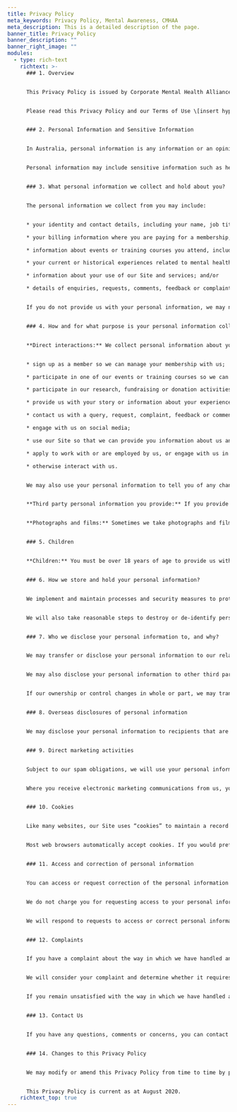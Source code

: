 ```yaml
---
title: Privacy Policy
meta_keywords: Privacy Policy, Mental Awareness, CMHAA
meta_description: This is a detailed description of the page.
banner_title: Privacy Policy
banner_description: ""
banner_right_image: ""
modules:
  - type: rich-text
    richtext: >-
      ### 1. Overview


      This Privacy Policy is issued by Corporate Mental Health Alliance Australia Limited (ABN 28 638 927 125) (**CMHA Australia**, **we**, **us** or **our**), and explains how we collect, use and disclose your personal information. This Privacy Policy governs all personal information collected, used and disclosed by CMHA Australia, including on this website (our **Site**).


      Please read this Privacy Policy and our Terms of Use \[insert hyperlink to Terms of Use] before making use of our Site or services.


      ### 2. Personal Information and Sensitive Information


      In Australia, personal information is any information or an opinion about an identified individual or an individual who can be reasonably identified from the information or opinion. Information or an opinion may be personal information regardless of whether it is true.


      Personal information may include sensitive information such as health information. We will only collect and process sensitive information in accordance with applicable laws, including by seeking your consent, or where a permitted general situation exists.


      ### 3. What personal information we collect and hold about you?


      The personal information we collect from you may include:


      * your identity and contact details, including your name, job title, employer, telephone number, email address or postal address; 

      * your billing information where you are paying for a membership, making donations or otherwise using services we offer;

      * information about events or training courses you attend, including information on any dietary requirements or emergency contacts;

      * your current or historical experiences related to mental health which may include your sensitive information such as health information;

      * information about your use of our Site and services; and/or

      * details of enquiries, requests, comments, feedback or complaints you make with us.


      If you do not provide us with your personal information, we may not be able to provide you with our services, communicate with you or respond to your enquiries.


      ### 4. How and for what purpose is your personal information collected?


      **Direct interactions:** We collect personal information about you and your interactions with us where necessary for one or more of our functions or activities, for example when you:


      * sign up as a member so we can manage your membership with us;

      * participate in one of our events or training courses so we can deliver it to you; 

      * participate in our research, fundraising or donation activities so that we can perform our functions and activities;

      * provide us with your story or information about your experiences related to mental health so that we can share it with others;

      * contact us with a query, request, complaint, feedback or comment so we can respond to such matters; 

      * engage with us on social media;

      * use our Site so that we can provide you information about us and interact with you; 

      * apply to work with or are employed by us, or engage with us in connection with delivering training courses, consultancy or other activities; and/or

      * otherwise interact with us.


      We may also use your personal information to tell you of any changes to our services, comply with our legal obligations and assist government and law enforcement agencies or regulators.


      **Third party personal information you provide:** If you provide us personal information about other people, for example your colleagues or employees, you are responsible for ensuring those individuals are aware of this Privacy Policy and you have their consent to do so.


      **Photographs and films:** Sometimes we take photographs and film at our sessions and events. We will ask for your consent before doing so. If you provide us with your consent then you may be photographed and filmed, and we may use your image on our Site, and in other promotional materials.


      ### 5. Children


      **Children:** You must be over 18 years of age to provide us with personal information. If you are under 15 years of age, your parent or other responsible person will need to provide your personal information to us on your behalf.


      ### 6. How we store and hold your personal information?


      We implement and maintain processes and security measures to protect personal information which we hold from misuse, interference or loss, and from unauthorised access, modification or disclosure.


      We will also take reasonable steps to destroy or de-identify personal information once we no longer require it for the purposes for which it was collected or for any secondary purpose permitted under Australian privacy laws.


      ### 7. Who we disclose your personal information to, and why? 


      We may transfer or disclose your personal information to our related charitable entities and external service providers so that they may perform services for us or on our behalf.


      We may also disclose your personal information to other third parties where we are required or authorised to do so by law (for example, in an emergency medical situation).


      If our ownership or control changes in whole or part, we may transfer your personal information to the new owner(s). 


      ### 8. Overseas disclosures of personal information 


      We may disclose your personal information to recipients that are located outside Australia. These recipients are likely to be located in the United Kingdom and Hong Kong.


      ### 9. Direct marketing activities 


      Subject to our spam obligations, we will use your personal information to offer you information about relevant services, materials or events that we believe may interest you, but we will not do so if you tell us not to. These services, materials and events may be offered by us, businesses that support us, or our service providers.


      Where you receive electronic marketing communications from us, you may opt out of receiving further marketing communications by following the opt out instructions. 


      ### 10. Cookies 


      Like many websites, our Site uses “cookies” to maintain a record of your visit to our Site. A “cookie” is a small text file that is placed on your internet connected device to identify you. Cookies help us to improve our Site, and to deliver a more personalised service to you. We make use of third parties, such as Google Analytics, for such purposes. Please note that these third parties may use cookies and other tracking technologies which collect information to perform their services.


      Most web browsers automatically accept cookies. If you would prefer to prevent your internet connected device from accepting cookies or to notify you each time a cookie is sent to your browser, you may follow your internet browser’s steps for doing so. However, if you do so the full functionality of our Site may be affected.


      ### 11. Access and correction of personal information 


      You can access or request correction of the personal information that we hold about you by contacting us using the contact details in section 13 (Contact Us). While we do our best to accommodate access requests, there may be some circumstances where we cannot or we are not legally required to do so.


      We do not charge you for requesting access to your personal information, but we may require you to meet our reasonable costs in providing you with access (such as photocopying or costs for time spent on collating large amounts of information).


      We will respond to requests to access or correct personal information in a reasonable time and will take all reasonable steps to ensure that the personal information we hold about you remains accurate, up to date and complete.


      ### 12. Complaints


      If you have a complaint about the way in which we have handled any privacy issue, including requests for access or correction of personal information, you can contact us using the contact details set out in section 13 (Contact Us).


      We will consider your complaint and determine whether it requires further investigation. We will notify you of the outcome of this investigation and any subsequent internal investigation.


      If you remain unsatisfied with the way in which we have handled a privacy issue, you can contact the Office of the Australian Information Commissioner ([www.oaic.gov.au](http://www.oaic.gov.au)).


      ### 13. Contact Us


      If you have any questions, comments or concerns, you can contact us at [info@cmhaa.org.au](mailto:info@cmhaa.org.au).


      ### 14. Changes to this Privacy Policy


      We may modify or amend this Privacy Policy from time to time by posting an updated version on our Site. You can obtain a copy of the current Privacy Policy from our Site or by contacting us using the contact details in Section 13 (Contact Us).


      This Privacy Policy is current as at August 2020.
    richtext_top: true
---
```

